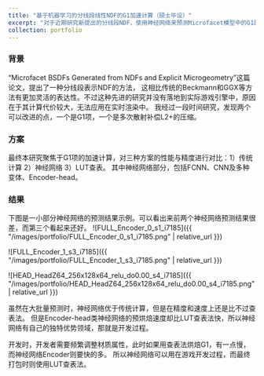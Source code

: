 ```yaml
---
title: "基于机器学习的分线段线性NDF的G1加速计算（硕士毕设）"
excerpt: "对于近期研究新提出的分线段NDF，使用神经网络来预测Microfacet模型中的G1部分，来加速计算，并和传统方案和查表法作比较。<br/><img src='/images/portfolio/HEAD_HeadZ64_256x128x64_relu_do0.00_s4_i7185.png'>"
collection: portfolio
---
```


### 背景
“Microfacet BSDFs Generated from NDFs and Explicit Microgeometry”这篇论文，提出了一种分线段表示NDF的方法，
这相比传统的Beckmann和GGX等方法有更加灵活的表达性。不过这种先进的研究并没有落地到实际游戏引擎中，原因在于其计算代价较大，无法应用在实时渲染中。
我经过一段时间研究，发现两个可以改进的点，一个是G1项，一个是多次散射补偿L2+的压缩。

### 方案
最终本研究聚焦于G1项的加速计算，对三种方案的性能与精度进行对比：1）传统计算 2）神经网络 3）LUT查表。
其中神经网络部分，包括FCNN、CNN及多种变体、Encoder-head。

### 结果
下图是一小部分神经网络的预测结果示例。可以看出来前两个神经网络预测结果很差，而第三个看起来还好。
![FULL_Encoder_0_s1_i7185]({{ "/images/portfolio/FULL_Encoder_0_s1_i7185.png" | relative_url }})


![FULL_Encoder_1_s3_i7185]({{ "/images/portfolio/FULL_Encoder_1_s3_i7185.png" | relative_url }})


![HEAD_HeadZ64_256x128x64_relu_do0.00_s4_i7185]({{ "/images/portfolio/HEAD_HeadZ64_256x128x64_relu_do0.00_s4_i7185.png" | relative_url }})

虽然在大批量预测时，神经网络优于传统计算，但是在精度和速度上还是比不过查表法。
但是Encoder-head类神经网络的预烘焙速度却比LUT查表法快，所以神经网络有自己的独特优势领域，那就是开发过程。


开发时，开发者需要频繁调整材质属性，此时如果用查表法烘焙G1，有一点慢，而神经网络Encoder则要快的多。
所以神经网络可以用在游戏开发过程，而最终打包时则使用LUT查表法。
